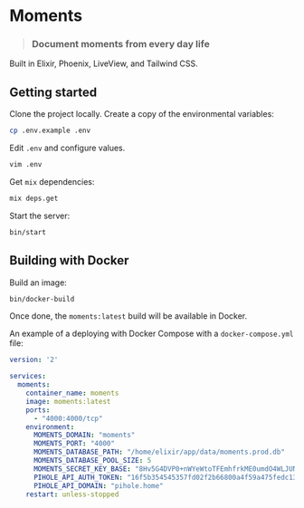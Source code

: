 # Moments

> ### Document moments from every day life

Built in Elixir, Phoenix, LiveView, and Tailwind CSS.

## Getting started

Clone the project locally. Create a copy of the environmental variables:

```bash
cp .env.example .env
```

Edit `.env` and configure values.

```bash
vim .env
```

Get `mix` dependencies:

```bash
mix deps.get
```

Start the server:

```bash
bin/start
```

## Building with Docker

Build an image:

```bash
bin/docker-build
```

Once done, the `moments:latest` build will be available in Docker.

An example of a deploying with Docker Compose with a `docker-compose.yml` file:

```yaml
version: '2'

services:
  moments:
    container_name: moments
    image: moments:latest
    ports:
      - "4000:4000/tcp"
    environment:
      MOMENTS_DOMAIN: "moments"
      MOMENTS_PORT: "4000"
      MOMENTS_DATABASE_PATH: "/home/elixir/app/data/moments.prod.db"
      MOMENTS_DATABASE_POOL_SIZE: 5
      MOMENTS_SECRET_KEY_BASE: "8Hv5G4DVP0+nWYeWtoTFEmhfrkME0umdO4WLJUN0bI/OYYgc1dmFF6j+shkvsOJA"
      PIHOLE_API_AUTH_TOKEN: "16f5b354545357fd02f2b66800a4f59a475fedc1329fa3ee7276d0056b04191b"
      PIHOLE_API_DOMAIN: "pihole.home"
    restart: unless-stopped
```
